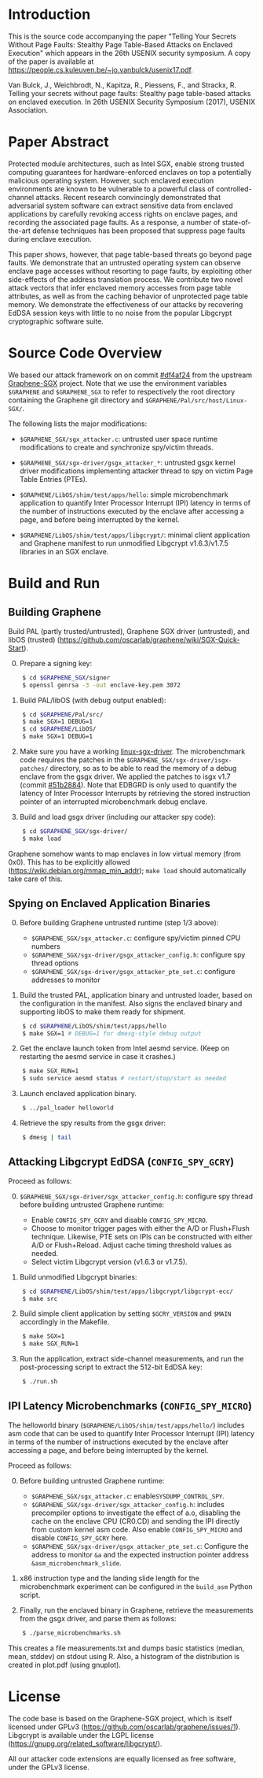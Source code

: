# Introduction

This is the source code accompanying the paper "Telling Your Secrets Without
Page Faults: Stealthy Page Table-Based Attacks on Enclaved Execution" which
appears in the 26th USENIX security symposium. A copy of the paper is available
at <https://people.cs.kuleuven.be/~jo.vanbulck/usenix17.pdf>.

Van Bulck, J., Weichbrodt, N., Kapitza, R., Piessens, F., and Strackx, R.
Telling your secrets without page faults: Stealthy page table-based attacks on
enclaved execution. In 26th USENIX Security Symposium (2017), USENIX
Association.

# Paper Abstract

Protected module architectures, such as Intel SGX, enable strong trusted
computing guarantees for hardware-enforced enclaves on top a potentially
malicious operating system. However, such enclaved execution environments are
known to be vulnerable to a powerful class of controlled-channel attacks.
Recent research convincingly demonstrated that adversarial system software can
extract sensitive data from enclaved applications by carefully revoking access
rights on enclave pages, and recording the associated page faults. As a
response, a number of state-of-the-art defense techniques has been proposed
that suppress page faults during enclave execution.

This paper shows, however, that page table-based threats go beyond page faults.
We demonstrate that an untrusted operating system can observe enclave page
accesses without resorting to page faults, by exploiting other side-effects of
the address translation process. We contribute two novel attack vectors that
infer enclaved memory accesses from page table attributes, as well as from the
caching behavior of unprotected page table memory. We demonstrate the
effectiveness of our attacks by recovering EdDSA session keys with little to no
noise from the popular Libgcrypt cryptographic software suite.

# Source Code Overview

We based our attack framework on on commit [#df4af24](https://github.com/jovanbulck/sgx-pte/commit/df4af2451dad05914b60ef87445dee219ccc74d1) from the upstream
[Graphene-SGX](https://github.com/oscarlab/graphene) project. Note that we use the environment variables `$GRAPHENE` and `$GRAPHENE_SGX` to refer to respectively the root directory containing the Graphene git directory and `$GRAPHENE/Pal/src/host/Linux-SGX/`.

 The following lists the major modifications:

* `$GRAPHENE_SGX/sgx_attacker.c`: untrusted user space runtime
   modifications to create and synchronize spy/victim threads.

* `$GRAPHENE_SGX/sgx-driver/gsgx_attacker_*`: untrusted gsgx kernel
   driver modifications implementing attacker thread to spy on victim Page
   Table Entries (PTEs).

* `$GRAPHENE/LibOS/shim/test/apps/hello`: simple microbenchmark application to quantify
   Inter Processor Interrupt (IPI) latency in terms of the number of instructions
   executed by the enclave after accessing a page, and before being interrupted
   by the kernel.

* `$GRAPHENE/LibOS/shim/test/apps/libgcrypt/`: minimal client application and Graphene
   manifest to run unmodified Libgcrypt v1.6.3/v1.7.5 libraries in an SGX enclave.

# Build and Run

## Building Graphene

Build PAL (partly trusted/untrusted), Graphene SGX driver (untrusted), and
libOS (trusted) (<https://github.com/oscarlab/graphene/wiki/SGX-Quick-Start>).


0. Prepare a signing key:

```bash
    $ cd $GRAPHENE_SGX/signer
    $ openssl genrsa -3 -out enclave-key.pem 3072
```

1. Build PAL/libOS (with debug output enabled):

```bash
    $ cd $GRAPHENE/Pal/src/
    $ make SGX=1 DEBUG=1
    $ cd $GRAPHENE/LibOS/
    $ make SGX=1 DEBUG=1
```

2. Make sure you have a working [linux-sgx-driver](<https://github.com/01org/linux-sgx-driver/>).
   The microbenchmark code requires the patches in the
   `$GRAPHENE_SGX/sgx-driver/isgx-patches/` directory,
   so as to be able to read the memory of a debug enclave from the gsgx driver.
   We applied the patches to isgx v1.7 (commit [#51b2884](https://github.com/01org/linux-sgx-driver/commit/51b2884d4c3ac0f7bfa5b46ff529496e360e5ef1)).
   Note that EDBGRD is only used to quantify the latency of Inter Processor Interrupts
   by retrieving the stored instruction pointer of an interrupted
   microbenchmark debug enclave.

3. Build and load gsgx driver (including our attacker spy code):

```bash
    $ cd $GRAPHENE_SGX/sgx-driver/
    $ make load
```

Graphene somehow wants to map enclaves in low virtual memory (from 0x0).
This has to be explicitly allowed (<https://wiki.debian.org/mmap_min_addr>);
`make load` should automatically take care of this.

## Spying on Enclaved Application Binaries

0. Before building Graphene untrusted runtime (step 1/3 above):

   * `$GRAPHENE_SGX/sgx_attacker.c`: configure spy/victim pinned CPU numbers
   * `$GRAPHENE_SGX/sgx-driver/gsgx_attacker_config.h`: configure spy thread options
   * `$GRAPHENE_SGX/sgx-driver/gsgx_attacker_pte_set.c`: configure addresses to monitor

1. Build the trusted PAL, application binary and untrusted loader, based on the
   configuration in the manifest. Also signs the enclaved binary and
   supporting libOS to make them ready for shipment.

```bash
    $ cd $GRAPHENE/LibOS/shim/test/apps/hello
    $ make SGX=1 # DEBUG=1 for dmesg-style debug output
```

2. Get the enclave launch token from Intel aesmd service. (Keep on restarting
   the aesmd service in case it crashes.)

```bash
    $ make SGX_RUN=1
    $ sudo service aesmd status # restart/stop/start as needed
```

3. Launch enclaved application binary.

```bash
    $ ../pal_loader helloworld
```

4. Retrieve the spy results from the gsgx driver:

```bash
    $ dmesg | tail
```

## Attacking Libgcrypt EdDSA (`CONFIG_SPY_GCRY`)

Proceed as follows:

0. `$GRAPHENE_SGX/sgx-driver/sgx_attacker_config.h`: configure spy thread
before building untrusted Graphene runtime:

   * Enable `CONFIG_SPY_GCRY` and disable `CONFIG_SPY_MICRO`.
   * Choose to monitor trigger pages with either the A/D or Flush+Flush technique.
     Likewise, PTE sets on IPIs can be constructed with either A/D or
     Flush+Reload. Adjust cache timing threshold values as needed.
   * Select victim Libgcrypt version (v1.6.3 or v1.7.5).

1. Build unmodified Libgcrypt binaries:

```bash
    $ cd $GRAPHENE/LibOS/shim/test/apps/libgcrypt/libgcrypt-ecc/
    $ make src
```

2. Build simple client application by setting `$GCRY_VERSION` and `$MAIN`
   accordingly in the Makefile.

```bash
    $ make SGX=1
    $ make SGX_RUN=1
```

3. Run the application, extract side-channel measurements, and run the
   post-processing script to extract the 512-bit EdDSA key:

```bash
    $ ./run.sh
```

## IPI Latency Microbenchmarks (`CONFIG_SPY_MICRO`)

The helloworld binary (`$GRAPHENE/LibOS/shim/test/apps/hello/`)
includes asm code that can be used to quantify Inter
Processor Interrupt (IPI) latency in terms of the number of instructions
executed by the enclave after accessing a page, and before being interrupted
by the kernel.

Proceed as follows:

0. Before building untrusted Graphene runtime:

   * `$GRAPHENE_SGX/sgx_attacker.c`: enable`SYSDUMP_CONTROL_SPY`.
   * `$GRAPHENE_SGX/sgx-driver/sgx_attacker_config.h`:
      includes precompiler options to investigate the effect of
      a.o, disabling the cache on the enclave CPU (CR0.CD) and sending the IPI
      directly from custom kernel asm code. Also enable `CONFIG_SPY_MICRO` and
      disable `CONFIG_SPY_GCRY` here.
   * `$GRAPHENE_SGX/sgx-driver/gsgx_attacker_pte_set.c`:
      Configure the address to monitor `&a` and the expected instruction pointer
      address `&asm_microbenchmark_slide`.

1. x86 instruction type and the landing slide length for the microbenchmark
   experiment can be configured in the `build_asm` Python script.

2. Finally, run the enclaved binary in Graphene, retrieve the measurements
   from the gsgx driver, and parse them as follows:

```bash
    $ ./parse_microbenchmarks.sh
```

   This creates a file measurements.txt and dumps basic statistics (median,
   mean, stddev) on stdout using R. Also, a histogram of the distribution is
   created in plot.pdf (using gnuplot).

# License

The code base is based on the Graphene-SGX project, which is itself licensed
under GPLv3 (<https://github.com/oscarlab/graphene/issues/1>). Libgcrypt is
available under the LGPL license
(<https://gnupg.org/related_software/libgcrypt/>).

All our attacker code extensions are equally licensed as free software, under
the GPLv3 license.
